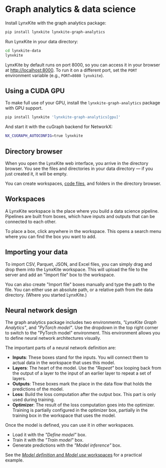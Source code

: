# Graph analytics & data science

Install LynxKite with the graph analytics package:

```bash
pip install lynxkite lynxkite-graph-analytics
```

Run LynxKite in your data directory:

```bash
cd lynxkite-data
lynxkite
```

LynxKite by default runs on port 8000, so you can access it in your browser at
[http://localhost:8000](http://localhost:8000).
To run it on a different port, set the `PORT` environment variable (e.g., `PORT=8080 lynxkite`).

## Using a CUDA GPU

To make full use of your GPU, install the `lynxkite-graph-analytics` package with GPU support.

```bash
pip install lynxkite 'lynxkite-graph-analytics[gpu]'
```

And start it with the cuGraph backend for NetworkX:

```bash
NX_CUGRAPH_AUTOCONFIG=true lynxkite
```

## Directory browser

When you open the LynxKite web interface, you arrive in the directory browser. You see
the files and directories in your data directory — if you just created it, it will be empty.

You can create workspaces, [code files](plugins.md), and folders in the directory browser.

## Workspaces

A LynxKite workspace is the place where you build a data science pipeline.
Pipelines are built from boxes, which have inputs and outputs that can be connected to each other.

To place a box, click anywhere in the workspace. This opens a search menu where you can
find the box you want to add.

## Importing your data

To import CSV, Parquet, JSON, and Excel files, you can simply drag and drop them into the LynxKite workspace.
This will upload the file to the server and add an "Import file" box to the workspace.

You can also create "Import file" boxes manually and type the path to the file.
You can either use an absolute path, or a relative path from the data directory.
(Where you started LynxKite.)

## Neural network design

The graph analytics package includes two environments, _"LynxKite Graph Analytics"_, and _"PyTorch model"_.
Use the dropdown in the top right corner to switch to the "PyTorch model" environment.
This environment allows you to define neural network architectures visually.

The important parts of a neural network definition are:

- **Inputs**: These boxes stand for the inputs. You will connect them to actual data in the workspace that
  uses this model.
- **Layers**: The heart of the model. Use the _"Repeat"_ box looping back from the output of a layer to the
  input of an earlier layer to repeat a set of layers.
- **Outputs**: These boxes mark the place in the data flow that holds the predictions of the model.
- **Loss**: Build the loss computation after the output box. This part is only used during training.
- **Optimizer**: The result of the loss computation goes into the optimizer. Training is partially configured
  in the optimizer box, partially in the training box in the workspace that uses the model.

Once the model is defined, you can use it in other workspaces.

- Load it with the _"Define model"_ box.
- Train it with the _"Train model"_ box.
- Generate predictions with the _"Model inference"_ box.

See the [_Model definition_ and _Model use_ workspaces](https://github.com/lynxkite/lynxkite-2000/tree/main/examples)
for a practical example.
